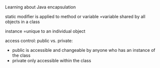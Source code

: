 Learning about Java encapsulation

static modifier is applied to method or variable
=variable shared by all objects in a class

instance 
=unique to an individual object

access control: public vs. private:
- public is accessible and changeable by anyone who has an instance of the class
- private only accessible within the class
